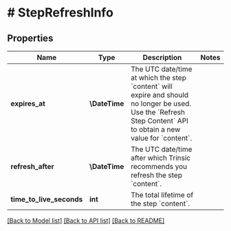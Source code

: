 # # StepRefreshInfo

## Properties

Name | Type | Description | Notes
------------ | ------------- | ------------- | -------------
**expires_at** | **\DateTime** | The UTC date/time at which the step &#x60;content&#x60; will expire and should no longer be used.                Use the &#x60;Refresh Step Content&#x60; API to obtain a new value for &#x60;content&#x60;. |
**refresh_after** | **\DateTime** | The UTC date/time after which Trinsic recommends you refresh the step &#x60;content&#x60;. |
**time_to_live_seconds** | **int** | The total lifetime of the step &#x60;content&#x60;. |

[[Back to Model list]](../../README.md#models) [[Back to API list]](../../README.md#endpoints) [[Back to README]](../../README.md)
